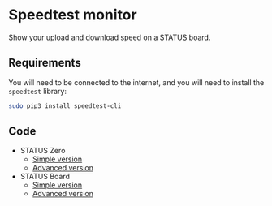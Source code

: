 # Speedtest monitor

Show your upload and download speed on a STATUS board.

## Requirements

You will need to be connected to the internet, and you will need to install the
`speedtest` library:

```bash
sudo pip3 install speedtest-cli
```

## Code

- STATUS Zero
    - [Simple version](sz_speedtest_simple.py)
    - [Advanced version](sz_speedtest_advanced.py)
- STATUS Board
    - [Simple version](sb_speedtest_simple.py)
    - [Advanced version](sb_speedtest_advanced.py)
